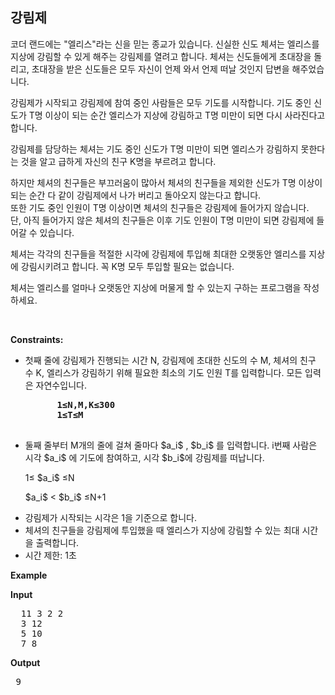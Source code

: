 강림제
---
코더 랜드에는 "엘리스"라는 신을 믿는 종교가 있습니다. 신실한 신도 체셔는 엘리스를 지상에
강림할 수 있게 해주는 강림제를 열려고 합니다. 체셔는 신도들에게 초대장을 돌리고, 초대장을 받은 신도들은 모두 자신이 언제 와서 언제 떠날 것인지 답변을 해주었습니다.

강림제가 시작되고 강림제에 참여 중인 사람들은 모두 기도를 시작합니다. 기도 중인 신도가 T명 이상이 되는 순간 엘리스가 지상에 강림하고 T명 미만이 되면 다시 사라진다고 합니다. 
  
강림제를 담당하는 체셔는 기도 중인 신도가 T명 미만이 되면 엘리스가 강림하지 못한다는 것을 알고 급하게 자신의 친구 K명을 부르려고 합니다.

하지만 체셔의 친구들은 부끄러움이 많아서 체셔의 친구들을 제외한 신도가 T명 이상이 되는 순간 다 같이 강림제에서 나가 버리고 돌아오지 않는다고 합니다.  
또한 기도 중인 인원이 T명 이상이면 체셔의 친구들은 강림제에 들어가지 않습니다.  
단, 아직 들어가지 않은 체셔의 친구들은 이후 기도 인원이 T명 미만이 되면 강림제에 들어갈 수 있습니다.  
  
체셔는 각각의 친구들을 적절한 시각에 강림제에 투입해 최대한 오랫동안 엘리스를 지상에 강림시키려고 합니다. 꼭 K명 모두 투입할 필요는 없습니다.
  
체셔는 엘리스를 얼마나 오랫동안 지상에 머물게 할 수 있는지 구하는 프로그램을 작성하세요.

<p>&nbsp;</p>
<p><strong>Constraints:</strong></p>
<ul>
  <li>
    첫째 줄에 강림제가 진행되는 시간 N, 강림제에 초대한 신도의 수 M, 체셔의 친구 수 K, 엘리스가 강림하기 위해 필요한 최소의 기도 인원 T를 입력합니다. 모든 입력은 자연수입니다.
    <pre>
      <strong>1≤N,M,K≤300</strong>
      <strong>1≤T≤M</strong>
    </pre>
  </li>
  <li>
    <p>둘째 줄부터 M개의 줄에 걸쳐 줄마다 $a_i$ , $b_i$ 를 입력합니다. i번째 사람은 시각 $a_i$ 에 기도에 참여하고, 시각 $b_i$에 강림제를 떠납니다.</p>
    <p> 1≤ $a_i$ ≤N </p> 
    <p> $a_i$ < $b_i$ ≤N+1 </p>  
  </li>
  <li>강림제가 시작되는 시각은 1을 기준으로 합니다.</li>
  <li>체셔의 친구들을 강림제에 투입했을 때 엘리스가 지상에 강림할 수 있는 최대 시간을 출력합니다.</li>
	<li>시간 제한: 1초 </li>
</ul>

<p><strong class="example">Example</strong></p>
  
<p><strong>Input</strong></p>
<pre>
  11 3 2 2
  3 12
  5 10
  7 8
</pre>
  
<p><strong>Output</strong></p>
<pre>
 9
</pre>

